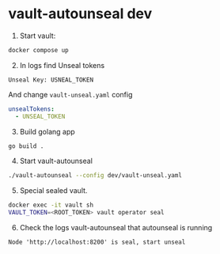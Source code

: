 # vault-autounseal dev

1) Start vault:
```bash
docker compose up
```

2) In logs find Unseal tokens
```
Unseal Key: USNEAL_TOKEN
````

And change `vault-unseal.yaml` config

```yaml
unsealTokens:
  - UNSEAL_TOKEN
```

3) Build golang app
```bash
go build .
```

4) Start vault-autounseal
```bash
./vault-autounseal --config dev/vault-unseal.yaml
```

5) Special sealed vault.
```bash
docker exec -it vault sh
VAULT_TOKEN=<ROOT_TOKEN> vault operator seal
```

6) Check the logs vault-autounseal that autounseal is running
```
Node 'http://localhost:8200' is seal, start unseal
```
